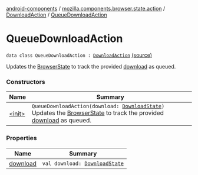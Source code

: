 [android-components](../../../index.md) / [mozilla.components.browser.state.action](../../index.md) / [DownloadAction](../index.md) / [QueueDownloadAction](./index.md)

# QueueDownloadAction

`data class QueueDownloadAction : `[`DownloadAction`](../index.md) [(source)](https://github.com/mozilla-mobile/android-components/blob/master/components/browser/state/src/main/java/mozilla/components/browser/state/action/BrowserAction.kt#L574)

Updates the [BrowserState](../../../mozilla.components.browser.state.state/-browser-state/index.md) to track the provided [download](download.md) as queued.

### Constructors

| Name | Summary |
|---|---|
| [&lt;init&gt;](-init-.md) | `QueueDownloadAction(download: `[`DownloadState`](../../../mozilla.components.browser.state.state.content/-download-state/index.md)`)`<br>Updates the [BrowserState](../../../mozilla.components.browser.state.state/-browser-state/index.md) to track the provided [download](download.md) as queued. |

### Properties

| Name | Summary |
|---|---|
| [download](download.md) | `val download: `[`DownloadState`](../../../mozilla.components.browser.state.state.content/-download-state/index.md) |
